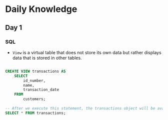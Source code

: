 # Daily Knowledge

## Day 1
### SQL
-  `View` is a virtual table that does not store its own data but rather displays data that is stored in other tables. 
```sql

CREATE VIEW transactions AS
    SELECT 
        id_number,
        name,
        transaction_date
    FROM
        customers;
        
-- After we execute this statement, the transactions object will be available in Views. 
SELECT * FROM transactions;
```
